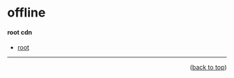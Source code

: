 <a name="topage"></a>

# offline

#### root cdn
* [root](https://koskasmail.github.io/cdn/)
 
-----

<p align="right">(<a href="#topage">back to top</a>)</p>
<br/>
<br/>
